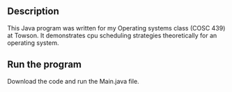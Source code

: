 ## Description
This Java program was written for my Operating systems class (COSC 439) at Towson. It demonstrates cpu scheduling strategies theoretically for an operating system.

## Run the program
Download the code and run the Main.java file. 
